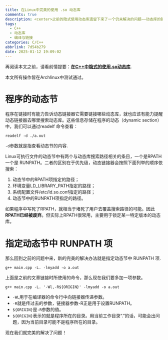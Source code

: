 ```yaml
---
title: 在Linux中完美的使用 .so 动态库
comments: true
description: <center>之前的隐式使用动态库遗留下来了一个仍未解决的问题——动态库的路径的问题。通过一段时间读书，我明白的这个问题的关键，这里我将解决方法笔记于此。</center>
tags:
  - C++
  - 动态库
  - 编译与链接
categories: C/C++
abbrlink: 7d54b279
date: 2025-01-12 19:09:02
---
```


再阅读本文之前，请看前情提要：[**在C++中隐式的使用.so动态库**](/posts/acafc476/).

本文所有操作皆在Archlinux中测试通过。

# 程序的动态节

程序在链接时有能力告诉动态链接器它需要链接哪些动态库，就也应该有能力提醒动态链接器去哪里搜索动态库。这些信息存储在程序的动态（dynamic section）中，我们可以通过readelf 命令查看： 

```shell
readelf -d ./a.out
```

`-d`参数就是指查看动态节的内容.


Linux可执行文件的动态节中有两个与动态库搜索路径相关的条目，一个是RPATH
一个是 RUNPATH。二者的区别在于优先级，动态链接器会按照下面列举的顺序依
搜索： 

1. 动态节中的RPATH项指定的路径； 
2. 环境变量LD_LIBRARY_PATH指定的路径；
3. 系统配置文件/etc/ld.so.conf指定的路径； 
4. 动态节中的RUNPATH项指定的路径。 


如果程序中写死了RPATH，就相当于堵死了用户去覆盖搜索路径的可能。因此
**RPATH已经被废弃**。但实际上RPATH很常用，主要用于锁定某一特定版本的动态库。


# 指定动态节中 RUNPATH 项

那么回到之前的问题中来，新的完美的解决办法就是指定动态节中 RUNPATH 项.

```shell
g++ main.cpp -L. -lmyadd -o a.out
```

上面是之前的文章链接时所使用的命令，那么现在我们要多加一项参数。

```shell
g++ main.cpp -L. '-Wl,-R${ORIGIN}' -lmyadd -o a.out
```
- `-WL`用于在编译器的命令行中向链接器传递参数。
- `-R`就是传过去的参数，链接器参数-R正是用于设置RUNPATH。
- `${ORIGIN}`是`-R`参数的值。
- `${ORIGIN}`表示的就是程序所在的目录。用当前工作目录“.”的话，可能会出问题，因为当前目录可能不是程序所在的目录。

现在我们就完美的解决了问题！










